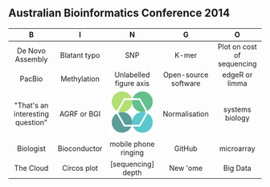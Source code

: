 ## Australian Bioinformatics Conference 2014

| B                | I                       | N                                                       | G                                                   | O                    |  
| :-----------:    | :-------------:         | :-------------:                                         | :-------------:                                     | :-------------:      |  
| De Novo Assembly |     Blatant typo              |        SNP                            |K-mer  |    Plot on cost of sequencing       |  
|PacBio     |Methylation  |          Unlabelled figure axis        |        Open-source software |    edgeR or limma             |  
| "That's an interesting question"        |   AGRF or BGI             | <a href="http://bioinformatics.net.au/abic2014/"><img src="abic.png"></a> |           Normalisation                              | systems biology  |  
|  Biologist    |   Bioconductor       |        mobile phone ringing              |    GitHub  |    microarray         |  
|   The Cloud    |   Circos plot    |   [sequencing] depth         |               New 'ome                         |   Big Data    |  
